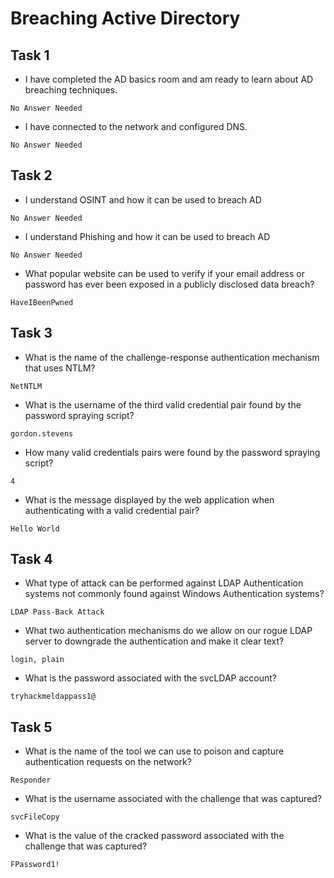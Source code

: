 # Breaching Active Directory

## Task 1

* I have completed the AD basics room and am ready to learn about AD breaching techniques.

```
No Answer Needed
```

* I have connected to the network and configured DNS.

```
No Answer Needed
```


## Task 2

* I understand OSINT and how it can be used to breach AD

```
No Answer Needed
```
* I understand Phishing and how it can be used to breach AD

```
No Answer Needed
```

* What popular website can be used to verify if your email address or password has ever been exposed in a publicly disclosed data breach?

```
HaveIBeenPwned
```

## Task 3

* What is the name of the challenge-response authentication mechanism that uses NTLM?

```
NetNTLM
```

* What is the username of the third valid credential pair found by the password spraying script?

```
gordon.stevens
```

* How many valid credentials pairs were found by the password spraying script?

```
4
```

* What is the message displayed by the web application when authenticating with a valid credential pair?

```
Hello World
```

## Task 4

* What type of attack can be performed against LDAP Authentication systems not commonly found against Windows Authentication systems?

```
LDAP Pass-Back Attack
```

* What two authentication mechanisms do we allow on our rogue LDAP server to downgrade the authentication and make it clear text?

```
login, plain
```

* What is the password associated with the svcLDAP account?

```
tryhackmeldappass1@
```

## Task 5

* What is the name of the tool we can use to poison and capture authentication requests on the network?

```
Responder
```

* What is the username associated with the challenge that was captured?

```
svcFileCopy
```

* What is the value of the cracked password associated with the challenge that was captured?

```
FPassword1!
```